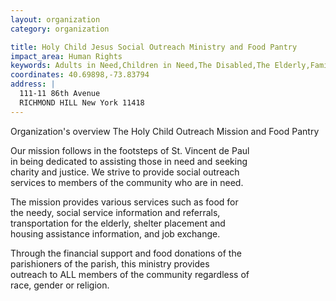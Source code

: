 ```yaml
---
layout: organization
category: organization

title: Holy Child Jesus Social Outreach Ministry and Food Pantry
impact_area: Human Rights
keywords: Adults in Need,Children in Need,The Disabled,The Elderly,Families in Need,Health and Wellness,The Homeless and Hungry,Women in Need
coordinates: 40.69898,-73.83794
address: |
  111-11 86th Avenue
  RICHMOND HILL New York 11418
---
```

Organization's overview
The Holy Child Outreach Mission and Food Pantry 
  
Our mission follows in the footsteps of St. Vincent de Paul  
in being dedicated to assisting those in need and seeking  
charity and justice.  We strive to provide social outreach  
services to members of the community who are in need.  
  
The mission provides various services such as food for  
the needy, social service information and referrals,  
transportation for the elderly, shelter placement and  
housing assistance information, and job exchange.  
  
Through the financial support and food donations of the  
parishioners of the parish, this ministry provides  
outreach to ALL members of the community regardless of  
race, gender or religion.